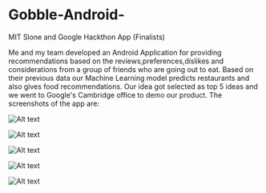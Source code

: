 # Gobble-Android-
MIT Slone and Google Hackthon App (Finalists)

Me and my team developed an Android Application for providing recommendations based on the reviews,preferences,dislikes
and considerations from a group of friends who are going out to eat. Based on their previous data our Machine Learning model
predicts restaurants and also gives food recommendations. Our idea got selected as top 5 ideas and we went to Google's Cambridge office to demo our product.
The screenshots of the app are: 

![Alt text](/screenshots/Screenshot-1.jpeg?raw=true "Optional Title")

![Alt text](/screenshots/Screenshot-2.jpeg?raw=true "Optional Title")

![Alt text](/screenshots/Screenshot-3.jpeg?raw=true "Optional Title")

![Alt text](/screenshots/Screenshot-4.jpeg?raw=true "Optional Title")

![Alt text](/screenshots/Screenshot-5.jpeg?raw=true "Optional Title")

